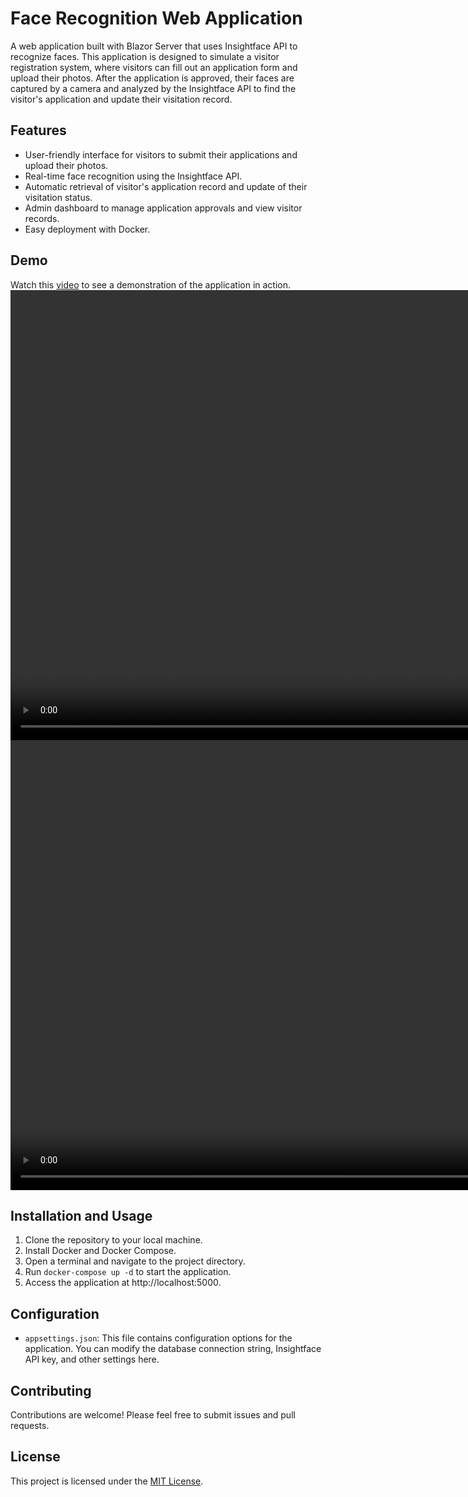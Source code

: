 

# Face Recognition Web Application

A web application built with Blazor Server that uses Insightface API to recognize faces. This application is designed to simulate a visitor registration system, where visitors can fill out an application form and upload their photos. After the application is approved, their faces are captured by a camera and analyzed by the Insightface API to find the visitor's application and update their visitation record.

## Features

- User-friendly interface for visitors to submit their applications and upload their photos.
- Real-time face recognition using the Insightface API.
- Automatic retrieval of visitor's application record and update of their visitation status.
- Admin dashboard to manage application approvals and view visitor records.
- Easy deployment with Docker.

## Demo
Watch this [video](doc/demo.mp4) to see a demonstration of the application in action.
<video src="[./doc/demo.mp4](https://github.com/neozhu/FacialRecognition/blob/dev/doc/demo.mp4)" controls="controls" wwidth="1280" height="720"></video>
[<video src="[./doc/demo.mp4](https://github.com/neozhu/FacialRecognition/blob/dev/doc/demo.mp4)" controls="controls" wwidth="1280" height="720"></video>](https://github.com/neozhu/FacialRecognition/blob/dev/doc/demo.mp4)
## Installation and Usage

1. Clone the repository to your local machine.
2. Install Docker and Docker Compose.
3. Open a terminal and navigate to the project directory.
4. Run `docker-compose up -d` to start the application.
5. Access the application at http://localhost:5000.

## Configuration

- `appsettings.json`: This file contains configuration options for the application. You can modify the database connection string, Insightface API key, and other settings here.

## Contributing

Contributions are welcome! Please feel free to submit issues and pull requests.

## License

This project is licensed under the [MIT License](LICENSE).


